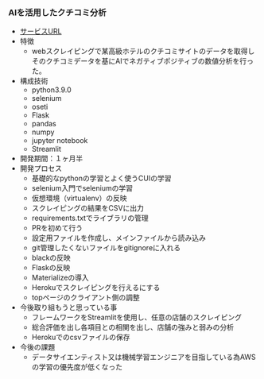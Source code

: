 ### AIを活用したクチコミ分析
- [サービスURL](https://flask-scraping-app.herokuapp.com/)
- 特徴
  - webスクレイピングで某高級ホテルのクチコミサイトのデータを取得しそのクチコミデータを基にAIでネガティブポジティブの数値分析を行った。
- 構成技術
  - python3.9.0
  - selenium
  - oseti
  - Flask
  - pandas
  - numpy
  - jupyter notebook
  - Streamlit
- 開発期間：１ヶ月半
- 開発プロセス
  - 基礎的なpythonの学習とよく使うCUIの学習
  - selenium入門でseleniumの学習
  - 仮想環境（virtualenv）の反映
  - スクレイピングの結果をCSVに出力
  - requirements.txtでライブラリの管理
  - PRを初めて行う
  - 設定用ファイルを作成し、メインファイルから読み込み
  - git管理したくないファイルをgitignoreに入れる
  - blackの反映
  - Flaskの反映
  - Materializeの導入 
  - Herokuでスクレイピングを行えるにする
  - topページのクライアント側の調整
- 今後取り組もうと思っている事
  - フレームワークをStreamlitを使用し、任意の店舗のスクレイピング
  - 総合評価を出し各項目との相関を出し、店舗の強みと弱みの分析
  - Herokuでのcsvファイルの保存
- 今後の課題
  - データサイエンティスト又は機械学習エンジニアを目指している為AWSの学習の優先度が低くなった